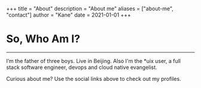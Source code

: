 +++
title = "About"
description = "About me"
aliases = ["about-me", "contact"]
author = "Kane"
date = 2021-01-01
+++

# So, Who Am I?

----
I’m the father of three boys. Live in Beijing. Also I'm the *uix user, a full stack software engineer, devops and cloud native evangelist.

Curious about me? Use the social links above to check out my profiles.
